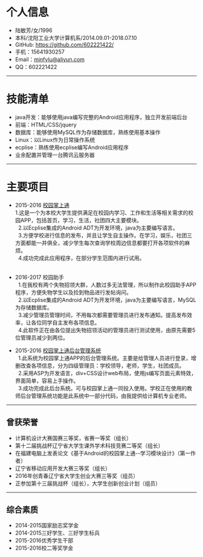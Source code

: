 # 个人信息
- 陆敏芳/女/1996
- 本科/沈阳工业大学计算机系/2014.09.01-2018.07.10
- GitHub: https://github.com/602221422/
- 手机：15641930257
- Email：minfylu@aliyun.com
- QQ：602221422

---

# 技能清单
 - java开发：能够使用java编写完整的Android应用程序，独立开发前端后台
 - 前端：HTML/CSS/jquery
 - 数据库：能够使用MySQL作为存储数据库，熟练使用基本操作
 - Linux：以Linux作为日常操作系统
 - ecplise：熟练使用ecplise编写Android应用程序
 - 业余配置并管理一台腾讯云服务器

---

# 主要项目

 - 2015-2016 [校园掌上通](https://github.com/602221422/Campus-APP)  
   1.这是一个为本校大学生提供满足在校园内学习、工作和生活等相关需求的校园APP，包括首页，学习，生活，社团四大主要模块。  
   2.以Ecplise集成的Android ADT为开发环境，java为主要编写语言。  
   3.方便学校进行信息的发布，并且让学生自主操作。在学习，娱乐，社团三方面都能一并俱全，减少学生每次查询学校周边信息都要打开各项软件的麻烦。  
   4.成功完成此应用程序，在部分学生范围内进行试用。  
     
 - 2016-2017 校园助手  
   1.在我校有两个失物招领大群，人数过多无法管理，所以制作此校园助手APP程序，方便失物学生以及捡到物品进行发帖询问。  
   2.以Ecplise集成的Android ADT为开发环境，java为主要编写语言，MySQL为存储数据库。  
   3.减少管理员管理时间，不用每次都需要管理员进行发布通知。提高发布效率，让各位同学自主发布各项信息。  
   4.此软件正在由各位提出失物招领活动的管理员进行测试使用，由原先需要5位管理员减少到两位。  
 
 - 2015-2016 [校园掌上通后台管理系统](https://github.com/602221422/back-stage-management)  
   1.此系统为校园掌上通APP的后台管理系统。主要是给管理人员进行登录，增删改查各项信息，分为四级管理员：学校领导，老师，学生，社团成员。  
   2.采用ASP为开发语言，div+CSS设计web布局，使用js编写页面元素特效，界面简单，容易上手操作。  
   3.成功完成此后台系统。可与校园掌上通一同投入使用。学校正在使用的教师后台管理系统功能是此系统中一部分代码，由我提供给计算机专业老师。
---

## 曾获荣誉

 - 计算机设计大赛国赛三等奖，省赛一等奖（组长）
 - 第十二届挑战杯辽宁省大学生课外学术科技竞赛二等奖（组长）
 - 在福建电脑上发表论文《基于Android的校园掌上通--学习模块设计》（第一作者）
 - 辽宁省移动应用开发大赛三等奖（组长）
 - 2016年创青春辽宁省大学生创业大赛三等奖（组员）
 - 正参加第十三届挑战杯（组长），大学生创新创业计划（组员）

---

 ## 综合素质

 - 2014-2015国家励志奖学金
 - 2014-2015三好学生、三好学生标兵
 - 2015-2016优秀学生干部
 - 2015-2016校二等奖学金
